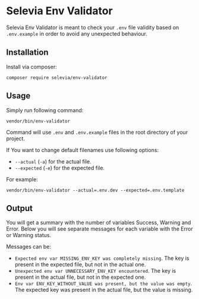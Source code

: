 Selevia Env Validator
=====================

Selevia Env Validator is meant to check your `.env` file validity based on `.env.example` in order to avoid any unexpected behaviour.

## Installation

Install via composer:
```
composer require selevia/env-validator
```

## Usage
Simply run following command:
```
vendor/bin/env-validator
```
Command will use `.env` and `.env.example` files in the root directory of your project.

If You want to change default filenames use following options:
* `--actual` (`-a`) for the actual file.
* `--expected` (`-e`) for the expected file.

For example:
```
vendor/bin/env-validator --actual=.env.dev --expected=.env.template
```

## Output
You will get a summary with the number of variables Success, Warning and Error.
Below you will see separate messages for each variable with the Error or Warning status.

Messages can be:
* `Expected env var MISSING_ENV_KEY was completely missing`. The key is present in the expected file, but not in the actual one.
* `Unexpected env var UNNECESSARY_ENV_KEY encountered`. The key is present in the actual file, but not in the expected one.
* `Env var ENV_KEY_WITHOUT_VALUE was present, but the value was empty`. The expected key was present in the actual file, but the value is missing.